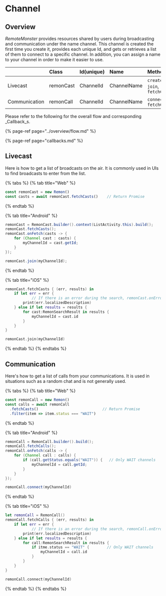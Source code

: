 # Channel

## Overview

_RemoteMonster_ provides resources shared by users during broadcasting and communication under the name channel. This channel is created the first time you create it, provides each unique Id, and gets or retrieves a list of them to connect to a specific channel. In addition, you can assign a name to your channel in order to make it easier to use.

|  | Class | Id\(unique\) | Name | Methods | Callbacks |
| :--- | :--- | :--- | :--- | :--- | :--- |
| Livecast | remonCast | ChannelId | ChannelName | `create`, `join`, `fetchCasts` | `onCreate`, `onJoin` |
| Communication | remonCall | ChannelId | ChannelName | `connect`, `fetchCalls` | `onConnect`, `onComplete` |

Please refer to the following for the overall flow and corresponding _Callback_s.

{% page-ref page="../overview/flow.md" %}

{% page-ref page="callbacks.md" %}

## Livecast

Here is how to get a list of broadcasts on the air. It is commonly used in UIs to find broadcasts to enter from the list.

{% tabs %}
{% tab title="Web" %}
```javascript
const remonCast = new Remon()
const casts = await remonCast.fetchCasts()    // Return Promise
```
{% endtab %}

{% tab title="Android" %}
```java
remonCast = RemonCast.builder().context(ListActivity.this).build();
remonCast.fetchCasts();
remonCast.onFetch(casts -> {
    for (Channel cast : casts) {
        myChannelId = cast.getId;
    }
});

remonCast.join(myChannelId);
```
{% endtab %}

{% tab title="iOS" %}
```swift
remonCast.fetchCasts { (err, results) in
    if let err = err {
            // If there is an error during the search, remonCast.onError () will not be called.
        print(err.localizedDescription)
    } else if let results = results {
        for cast:RemonSearchResult in results {
            myChannelId = cast.id
        }
    }
}

remonCast.join(myChannelId)
```
{% endtab %}
{% endtabs %}

## Communication

Here's how to get a list of calls from your communications. It is used in situations such as a random chat and is not generally used.

{% tabs %}
{% tab title="Web" %}
```javascript
const remonCall = new Remon()
const calls = await remonCall
  .fetchCasts()                             // Return Promise
  .filter(item => item.status === "WAIT")
```
{% endtab %}

{% tab title="Android" %}
```java
remonCall = RemonCall.builder().build();
remonCall.fetchCalls();
remonCall.onFetch(calls -> {
    for (Channel call : calls) {
        if (call.getStatus.equals("WAIT")) {   // Only WAIT channels
            myChannelId = call.getId;
        }
    }
});

remonCall.connect(myChannelId)
```
{% endtab %}

{% tab title="iOS" %}
```swift
let remonCall = RemonCall()
remonCall.fetchCalls { (err, results) in
    if let err = err {
            // If there is an error during the search, remonCall.onError() will not be called.
        print(err.localizedDescription)
    } else if let results = results {
        for call:RemonSearchResult in results {
            if itme.status == "WAIT" {        // Only WAIT channels
                myChannelId = call.id
            }
        }
    }
}

remonCall.connect(myChannelId)
```
{% endtab %}
{% endtabs %}

